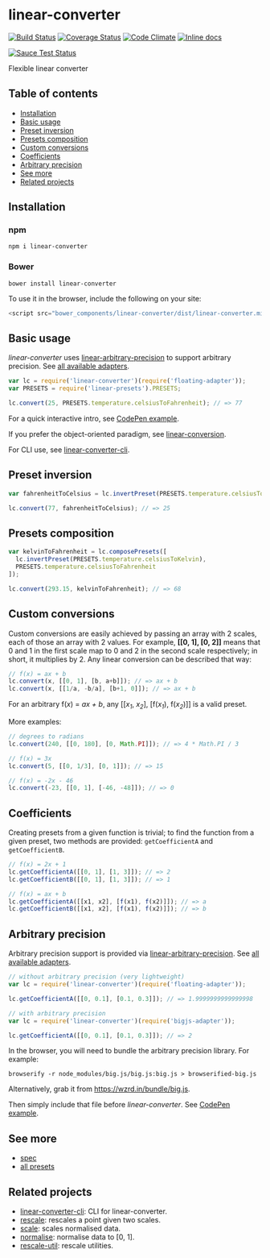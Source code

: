 # linear-converter

[![Build Status](https://travis-ci.org/javiercejudo/linear-converter.svg)](https://travis-ci.org/javiercejudo/linear-converter)
[![Coverage Status](https://coveralls.io/repos/javiercejudo/linear-converter/badge.svg?branch=master)](https://coveralls.io/r/javiercejudo/linear-converter?branch=master)
[![Code Climate](https://codeclimate.com/github/javiercejudo/linear-converter/badges/gpa.svg)](https://codeclimate.com/github/javiercejudo/linear-converter)
[![Inline docs](http://inch-ci.org/github/javiercejudo/linear-converter.svg?branch=master)](http://inch-ci.org/github/javiercejudo/linear-converter)

[![Sauce Test Status](https://saucelabs.com/browser-matrix/linear-converter.svg)](https://saucelabs.com/u/linear-converter)

Flexible linear converter

## Table of contents

- [Installation](#installation)
- [Basic usage](#basic-usage)
- [Preset inversion](#preset-inversion)
- [Presets composition](#presets-composition)
- [Custom conversions](#custom-conversions)
- [Coefficients](#coefficients)
- [Arbitrary precision](#arbitrary-precision)
- [See more](#see-more)
- [Related projects](#related-projects)

## Installation

### npm

    npm i linear-converter

### Bower

    bower install linear-converter

To use it in the browser, include the following on your site:

```js
<script src="bower_components/linear-converter/dist/linear-converter.min.js"></script>
```

## Basic usage

*linear-converter* uses [linear-arbitrary-precision](https://github.com/javiercejudo/linear-arbitrary-precision)
to support arbitrary precision. See [all available adapters](https://www.npmjs.com/browse/keyword/linear-arbitrary-precision-adapter).

```js
var lc = require('linear-converter')(require('floating-adapter'));
var PRESETS = require('linear-presets').PRESETS;

lc.convert(25, PRESETS.temperature.celsiusToFahrenheit); // => 77
```

For a quick interactive intro, see [CodePen example](http://codepen.io/javiercejudo/pen/PwvePd?editors=101).

If you prefer the object-oriented paradigm, see [linear-conversion](https://github.com/javiercejudo/linear-conversion).

For CLI use, see [linear-converter-cli](https://github.com/javiercejudo/linear-converter-cli).

## Preset inversion

```js
var fahrenheitToCelsius = lc.invertPreset(PRESETS.temperature.celsiusToFahrenheit);

lc.convert(77, fahrenheitToCelsius); // => 25
```

## Presets composition

```js
var kelvinToFahrenheit = lc.composePresets([
  lc.invertPreset(PRESETS.temperature.celsiusToKelvin),
  PRESETS.temperature.celsiusToFahrenheit
]);

lc.convert(293.15, kelvinToFahrenheit); // => 68
```

## Custom conversions

Custom conversions are easily achieved by passing an array with 2 scales, each
of those an array with 2 values. For example, **[[0, 1], [0, 2]]** means that 0 and
1 in the first scale map to 0 and 2 in the second scale respectively; in short,
it multiplies by 2. Any linear conversion can be described that way:

```js
// f(x) = ax + b
lc.convert(x, [[0, 1], [b, a+b]]); // => ax + b
lc.convert(x, [[1/a, -b/a], [b+1, 0]]); // => ax + b
```

For an arbitrary f(_x_) = _ax + b_, any [[_x<sub>1</sub>_, _x<sub>2</sub>_], [f(_x<sub>1</sub>_), f(_x<sub>2</sub>_)]] is a valid preset.

More examples:

```js
// degrees to radians
lc.convert(240, [[0, 180], [0, Math.PI]]); // => 4 * Math.PI / 3

// f(x) = 3x
lc.convert(5, [[0, 1/3], [0, 1]]); // => 15

// f(x) = -2x - 46
lc.convert(-23, [[0, 1], [-46, -48]]); // => 0
```

## Coefficients

Creating presets from a given function is trivial; to find the function from a given preset, two methods are provided: `getCoefficientA` and `getCoefficientB`.

```js
// f(x) = 2x + 1
lc.getCoefficientA([[0, 1], [1, 3]]); // => 2
lc.getCoefficientB([[0, 1], [1, 3]]); // => 1

// f(x) = ax + b
lc.getCoefficientA([[x1, x2], [f(x1), f(x2)]]); // => a
lc.getCoefficientB([[x1, x2], [f(x1), f(x2)]]); // => b
```

## Arbitrary precision

Arbitrary precision support is provided via [linear-arbitrary-precision](https://github.com/javiercejudo/linear-arbitrary-precision).
See [all available adapters](https://www.npmjs.com/browse/keyword/linear-arbitrary-precision-adapter).

```js
// without arbitrary precision (very lightweight)
var lc = require('linear-converter')(require('floating-adapter'));

lc.getCoefficientA([[0, 0.1], [0.1, 0.3]]); // => 1.9999999999999998

// with arbitrary precision
var lc = require('linear-converter')(require('bigjs-adapter'));

lc.getCoefficientA([[0, 0.1], [0.1, 0.3]]); // => 2
```

In the browser, you will need to bundle the arbitrary precision library.
For example:

    browserify -r node_modules/big.js/big.js:big.js > browserified-big.js

Alternatively, grab it from https://wzrd.in/bundle/big.js.

Then simply include that file before *linear-converter*. See [CodePen example](http://codepen.io/javiercejudo/pen/WvEWdQ?editors=101).

## See more

- [spec](test/iojs/spec.js)
- [all presets](https://github.com/javiercejudo/linear-presets/blob/master/data/presets.json)

## Related projects

- [linear-converter-cli](https://github.com/javiercejudo/linear-converter-cli): CLI for linear-converter.
- [rescale](https://github.com/javiercejudo/rescale): rescales a point given two scales.
- [scale](https://github.com/javiercejudo/scale): scales normalised data.
- [normalise](https://github.com/javiercejudo/normalise): normalise data to [0, 1].
- [rescale-util](https://github.com/javiercejudo/rescale-util): rescale utilities.
